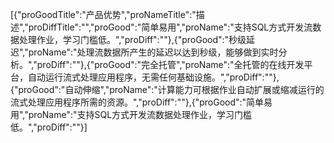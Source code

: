 [{"proGoodTitle":"产品优势","proNameTitle":"描述","proDiffTitle":"","proGood":"简单易用","proName":"支持SQL方式开发流数据处理作业，学习门槛低。","proDiff":""},{"proGood":"秒级延迟","proName":"处理流数据所产生的延迟以达到秒级，能够做到实时分析。","proDiff":""},{"proGood":"完全托管","proName":"全托管的在线开发平台，自动运行流式处理应用程序，无需任何基础设施。","proDiff":""},{"proGood":"自动伸缩","proName":"计算能力可根据作业自动扩展或缩减运行的流式处理应用程序所需的资源。","proDiff":""},{"proGood":"简单易用","proName":"支持SQL方式开发流数据处理作业，学习门槛低。","proDiff":""}]